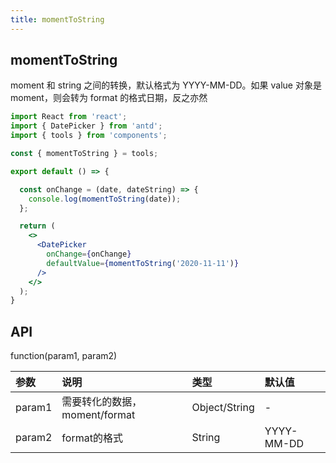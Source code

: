 ```yaml
---
title: momentToString
---
```


## momentToString

moment 和 string 之间的转换，默认格式为 YYYY-MM-DD。如果 value 对象是 moment，则会转为 format 的格式日期，反之亦然

```jsx
import React from 'react';
import { DatePicker } from 'antd';
import { tools } from 'components';

const { momentToString } = tools;

export default () => {

  const onChange = (date, dateString) => {
    console.log(momentToString(date));
  };

  return (
    <>
      <DatePicker
        onChange={onChange}
        defaultValue={momentToString('2020-11-11')}
      />
    </>
  );
}
```

## API

function(param1, param2)

|参数|说明|类型|默认值|
|:--|:--|:--|:--|
|param1|需要转化的数据，moment/format|Object/String|-|
|param2|format的格式|String|YYYY-MM-DD|
